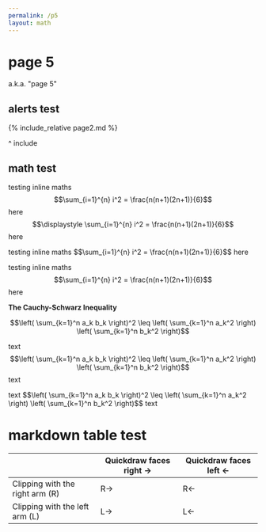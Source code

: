 ```yaml
---
permalink: /p5
layout: math
---
```


# page 5

a.k.a. "page 5"

## alerts test

{% include_relative page2.md %}

^ include

## math test

testing inline maths $$\sum_{i=1}^{n} i^2 = \frac{n(n+1)(2n+1)}{6}$$ here $$\displaystyle \sum_{i=1}^{n} i^2 = \frac{n(n+1)(2n+1)}{6}$$ here

testing inline maths \$$\sum_{i=1}^{n} i^2 = \frac{n(n+1)(2n+1)}{6}$$ here

testing inline maths $$\sum_{i=1}^{n} i^2 = \frac{n(n+1)(2n+1)}{6}$$ here

**The Cauchy-Schwarz Inequality**

$$\left( \sum_{k=1}^n a_k b_k \right)^2 \leq \left( \sum_{k=1}^n a_k^2 \right) \left( \sum_{k=1}^n b_k^2 \right)$$

text $$\left( \sum_{k=1}^n a_k b_k \right)^2 \leq \left( \sum_{k=1}^n a_k^2 \right) \left( \sum_{k=1}^n b_k^2 \right)$$ text

text \$$\left( \sum_{k=1}^n a_k b_k \right)^2 \leq \left( \sum_{k=1}^n a_k^2 \right) \left( \sum_{k=1}^n b_k^2 \right)$$ text

# markdown table test

|  | Quickdraw faces right → | Quickdraw faces left ← |
| --- | --- | --- |
| Clipping with the right arm (R) | R→ | R← |
| Clipping with the left arm (L) | L→ | L← |

